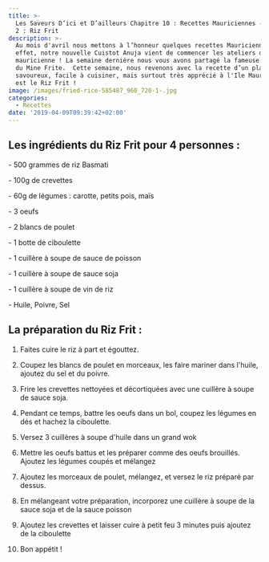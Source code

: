 ```yaml
---
title: >-
  Les Saveurs D’ici et D’ailleurs Chapitre 10 : Recettes Mauriciennes - Episode
  2 : Riz Frit
description: >-
  Au mois d'avril nous mettons à l’honneur quelques recettes Mauriciennes ! En
  effet, notre nouvelle Cuistot Anuja vient de commencer les ateliers de cuisine
  mauricienne ! La semaine dernière nous vous avons partagé la fameuse recette
  du Mine Frite.  Cette semaine, nous revenons avec la recette d’un plat
  savoureux, facile à cuisiner, mais surtout très apprécié à l'Ile Maurice qui
  est le Riz Frit !
image: /images/fried-rice-585487_960_720-1-.jpg
categories:
  - Recettes
date: '2019-04-09T09:39:42+02:00'
---
```

## Les ingrédients du Riz Frit pour 4 personnes :

\- 500 grammes de riz Basmati 

\- 100g de crevettes

\- 60g de légumes : carotte, petits pois, maïs

\- 3 oeufs

\- 2 blancs de poulet

\- 1 botte de ciboulette

\- 1 cuillère à soupe de sauce de poisson 

\- 1 cuillère à soupe de sauce soja 

\- 1 cuillère à soupe de vin de riz 

\- Huile, Poivre, Sel 



## La préparation du Riz Frit : 

1. Faites cuire le riz à part et égouttez. 

2. Coupez les blancs de poulet en morceaux, les faire mariner dans l'huile, ajoutez du sel et du poivre. 

3. Frire les crevettes nettoyées et décortiquées avec une cuillère à soupe de sauce soja. 

4. Pendant ce temps, battre les oeufs dans un bol, coupez les légumes en dés et hachez la ciboulette.

5. Versez 3 cuillères à soupe d'huile dans un grand wok

6. Mettre les oeufs battus et les préparer comme des oeufs brouillés. Ajoutez les légumes coupés et mélangez

7. Ajoutez les morceaux de poulet, mélangez, et versez le riz préparé par dessus. 

8. En mélangeant votre préparation, incorporez une cuillère à soupe de la sauce soja et de la sauce poisson 

9. Ajoutez les crevettes et laisser cuire à petit feu 3 minutes puis ajoutez de la ciboulette

10. Bon appétit !
